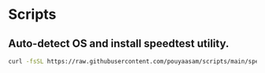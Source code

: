 # Scripts

## Auto-detect OS and install speedtest utility.
```bash
curl -fsSL https://raw.githubusercontent.com/pouyaasam/scripts/main/speed.sh | sh
```
